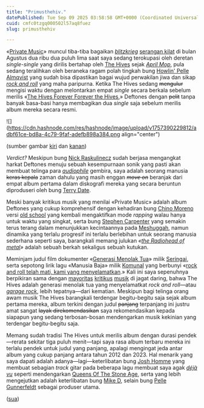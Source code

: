 ```yaml
---
title: "Primusthehiv."
datePublished: Tue Sep 09 2025 03:58:58 GMT+0000 (Coordinated Universal Time)
cuid: cmfc0tzgq000502l57aq8fuez
slug: primusthehiv

---
```


«[Private Music](https://en.wikipedia.org/wiki/Private_Music_\(album\))» muncul tiba-tiba bagaikan [*blitzkrieg*](https://en.wikipedia.org/wiki/Blitzkrieg) [serangan kilat](https://www.instagram.com/serangankilat) di bulan Agustus dua ribu dua puluh lima saat saya sedang terokupasi oleh deretan *single-single* yang dirilis bertahap oleh [The Hives](https://en.wikipedia.org/wiki/The_Hives) sejak [*April Mop*](https://id.wikipedia.org/wiki/April_Mop), pula sedang teralihkan oleh beraneka ragam polah tingkah bung [Howlin' Pelle Almqvist](https://en.wikipedia.org/wiki/Pelle_Almqvist) yang sudah bisa dipastikan bagai wujud perwakilan jiwa dan sikap [*rock and roll*](https://en.wikipedia.org/wiki/Rock_and_roll) yang maha paripurna. Ketika The Hives sedang <s>mengulur</s> mengisi waktu dengan melontarkan empat *single* secara berkala sebelum merilis «[The Hives Forever Forever the Hives](https://en.wikipedia.org/wiki/The_Hives_Forever_Forever_the_Hives),» Deftones dengan <s>pelit</s> tanpa banyak basa-basi hanya membagikan dua *single* saja sebelum merilis album mereka secara resmi.

![](https://cdn.hashnode.com/res/hashnode/image/upload/v1757390229812/adbf61ce-bd8a-4c79-9faf-adefb898a384.png align="center")

(sumber gambar [kiri](https://genius.com/albums/Deftones/Private-music) dan [kanan](https://thehives.com/discography/the-hives-forever-forever-the-hives/))

*Verdict?* Meskipun bung [Nick Raskulinecz](https://en.wikipedia.org/wiki/Nick_Raskulinecz) sudah berjasa mengangkat harkat Deftones menuju sebuah kesempurnaan sonik yang pasti akan membuat telinga para [*audiophile*](https://en.wikipedia.org/wiki/Audiophile) gembira, saya adalah seorang manusia <s>keras kepala</s> zaman dahulu yang masih enggan *<s>move on</s>* beranjak dari empat album pertama dalam diskografi mereka yang secara beruntun diproduseri oleh bung [Terry Date](https://en.wikipedia.org/wiki/Terry_Date).

Meski banyak kritikus musik yang menilai «Private Music» adalah album Deftones yang cukup komprehensif dengan kehadiran bung [Chino Moreno](https://en.wikipedia.org/wiki/Chino_Moreno) versi [old school](https://en.wiktionary.org/wiki/old_school) yang kembali mengaktifkan mode *rapping* walau hanya untuk waktu yang singkat, serta bung [Stephen Carpenter](https://en.wikipedia.org/wiki/Stephen_Carpenter) yang semakin terus terang dalam menunjukkan kecintaannya pada [Meshuggah](https://en.wikipedia.org/wiki/Stephen_Carpenter), namun dinamika yang terlalu progresif ini terlalu berlebihan untuk seorang manusia sederhana seperti saya, barangkali memang julukan *«*[*the Radiohead of metal*](https://www.irishtimes.com/culture/music/2025/09/06/deftones-i-definitely-think-weve-followed-the-madonna-model/)*»* adalah sebuah berkah sekaligus sebuah kutukan.

Meminjam judul film dokumenter «[Generasi Menolak Tua](https://www.kineforum.org/post/seringai-generasi-menolak-tua)» milik [Seringai](https://id.wikipedia.org/wiki/Seringai), serta sepotong lirik lagu «Manusia Baja» milik [Komunal](https://tirto.id/komunal-dan-agama-rock-n-roll-yang-selamanya-absurd-dc86) yang berbunyi «[rock and roll telah mati, kami yang menyelamatkan](https://www.musixmatch.com/de/songtext/Komunal/Manusia-Baja).» Kali ini saya sepenuhnya berpikiran sama dengan [mayoritas](https://www.kerrang.com/album-review-the-hives-the-hives-forever-forever-the-hives) [kritikus](https://www.loudersound.com/music/albums/the-hives-the-hives-forever-forever-the-hives) [musik](https://www.hotpress.com/music/album-review-the-hives-the-hives-forever-forever-the-hives-23104686) di jagat daring, bahwa The Hives adalah generasi menolak tua yang menyelamatkat *rock and roll*—atau [*garage rock*](https://en.wikipedia.org/wiki/Garage_rock), lebih tepatnya—dari kematian. Meskipun bagi telinga orang awam musik The Hives barangkali terdengar begitu-begitu saja sejak album pertama mereka, album terkini dengan judul <s>panjang</s> terpanjang ini justru amat sangat <s>layak direkomendasikan</s> saya rekomendasikan kepada siapapun yang sedang terbosan-bosan mendengarkan musik kekinian yang terdengar begitu-begitu saja.

Memang sudah tradisi The Hives untuk merilis album dengan durasi pendek—rerata sekitar tiga puluh menit—tapi saya rasa album terbaru mereka ini terlalu pendek untuk judul yang panjang, apalagi mengingat jeda antar album yang cukup panjang antara tahun 2012 dan 2023. Hal menarik yang saya dapati adalah adanya—lagi—keterlibatan bung [Josh Homme](https://en.wikipedia.org/wiki/Josh_Homme) yang membuat sebagian *track* gitar pada beberapa lagu membuat saya agak [*déjà vu*](https://en.wikipedia.org/wiki/D%c3%a9j%c3%a0_vu) seperti mendengarkan [Queens Of The Stone Age](https://en.wikipedia.org/wiki/Queens_of_the_Stone_Age), serta yang lebih mengejutkan adalah keterlibatan bung [Mike D](https://en.wikipedia.org/wiki/Mike_D), selain bung [Pelle Gunnerfeldt](https://en.wikipedia.org/wiki/Fireside_\(band\)) sebagai produser utama.

([sua](https://sua.ist))